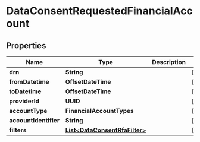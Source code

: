 

# DataConsentRequestedFinancialAccount


## Properties

Name | Type | Description | Notes
------------ | ------------- | ------------- | -------------
**drn** | **String** |  |  [optional]
**fromDatetime** | **OffsetDateTime** |  |  [optional]
**toDatetime** | **OffsetDateTime** |  |  [optional]
**providerId** | **UUID** |  |  [optional]
**accountType** | **FinancialAccountTypes** |  |  [optional]
**accountIdentifier** | **String** |  |  [optional]
**filters** | [**List&lt;DataConsentRfaFilter&gt;**](DataConsentRfaFilter.md) |  |  [optional]




